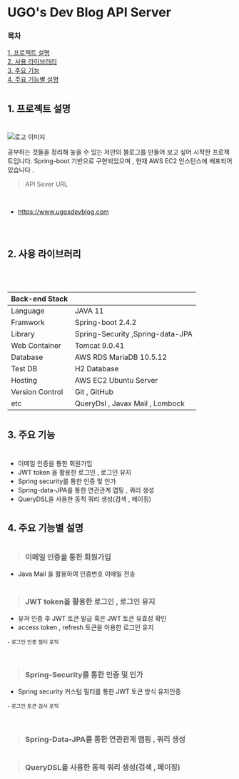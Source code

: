 #
# UGO's Dev Blog API Server

### 목차

[1. 프로젝트 설명](#1-프로젝트-설명 )
<br/>
[2. 사용 라이브러리](#2-사용-라이브러리)
<br/>
[3. 주요 기능](#3-주요-기능)
<br/>
[4. 주요 기능별 설명](#4-주요-기능별-설명)
<br/>

#
## 1. 프로젝트 설명
#
![로고 이미지](https://img1.daumcdn.net/thumb/R1280x0/?scode=mtistory2&fname=https%3A%2F%2Fblog.kakaocdn.net%2Fdn%2FEACL2%2FbtrnfBYVtgA%2FL4dVWu9Dv4RddOZrhwxBrK%2Fimg.png)


공부하는 것들을 정리해 놓을 수 있는 저만의 블로그를 만들어 보고 싶어 시작한 프로젝트입니다. Spring-boot 기반으로 구현되었으며 , 현재 AWS EC2 인스턴스에 배포되어 있습니다 .
<br/>

> API Sever URL

<br/>

- https://www.ugosdevblog.com

<br/>




#
## 2. 사용 라이브러리
#

<br/>

Back-end Stack||
--|--  
Language | JAVA 11
Framwork | Spring-boot 2.4.2
Library| Spring-Security ,Spring-data-JPA
Web Container | Tomcat 9.0.41
Database | AWS RDS MariaDB 10.5.12
Test DB | H2 Database
Hosting | AWS EC2 Ubuntu Server
Version Control| Git , GitHub
etc | QueryDsl , Javax Mail , Lombock


#
## 3. 주요 기능
#

- 이메일 인증을 통한 회원가입
- JWT token 을 활용한 로그인 , 로그인 유지
- Spring security를 통한 인증 및 인가
- Spring-data-JPA를 통한 연관관계 맵핑 , 쿼리 생성
- QueryDSL을 사용한 동적 쿼리 생성(검색 , 페이징)

#
## 4. 주요 기능별 설명
#

> ### 이메일 인증을 통한 회원가입
- Java Mail 을 활용하여 인증번호 이메일 전송



#
> ### JWT token을 활용한 로그인 , 로그인 유지

- 유저 인증 후 JWT 토큰 발급 혹은 JWT 토큰 유효성 확인
- access token , refresh 토큰을 이용한 로그인 유지

<small>- 로그인 인증 필터 로직</small>

```java
```


#

> ### Spring-Security를 통한 인증 및 인가
- Spring security 커스텀 필터를 통한 JWT 토큰 방식 유저인증

<small>- 로그인 토큰 검사 로직</small>

```java
```


#

> ### Spring-Data-JPA를 통한 연관관계 맵핑 , 쿼리 생성



#

> ### QueryDSL을 사용한 동적 쿼리 생성(검색 , 페이징)



#
